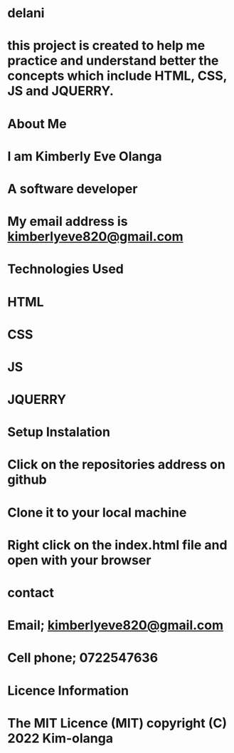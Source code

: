 # delani

# this project is created to help me practice and understand better the concepts which include HTML, CSS, JS and JQUERRY.

# About Me 
 # I am Kimberly Eve Olanga
 # A software developer
 # My email address is kimberlyeve820@gmail.com 

# Technologies Used
  # HTML
  # CSS
  # JS
  # JQUERRY

# Setup Instalation
 # Click on the repositories address on github
 # Clone it to your local machine
 # Right click on the index.html file and open with your browser

# contact
  # Email; kimberlyeve820@gmail.com
  # Cell phone; 0722547636

# Licence Information
  # The MIT Licence (MIT) copyright (C) 2022 Kim-olanga